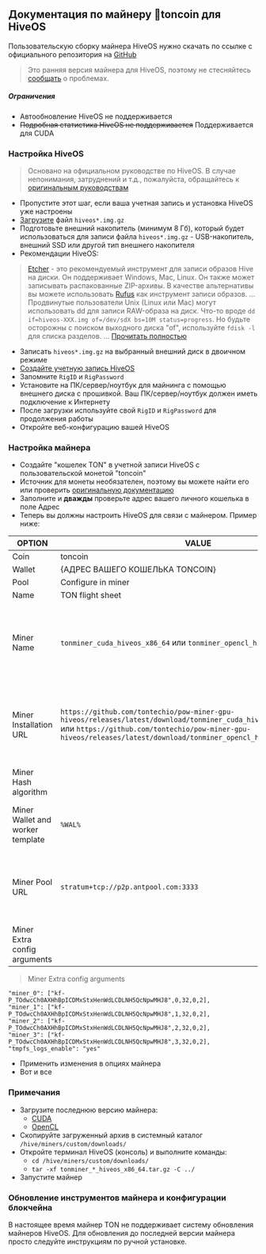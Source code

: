 ## Документация по майнеру 💎toncoin для HiveOS

Пользовательскую сборку майнера HiveOS нужно скачать по ссылке с официального репозитория на [GitHub](https://github.com/tontechio/pow-miner-gpu-hiveos/releases "GitHub")

> Это ранняя версия майнера для HiveOS, поэтому не стесняйтесь [сообщать](https://github.com/tontechio/pow-miner-gpu-hiveos/issues "сообщать") о проблемах.

##### Ограничения

- Автообновление HiveOS не поддерживается
- ~~Подробная статистика HiveOS не поддерживается~~ Поддерживается для CUDA

### Настройка HiveOS

> Основано на официальном руководстве по HiveOS. В случае непонимания, затруднений и т.д., пожалуйста, обращайтесь к [оригинальным руководствам](https://hiveos.farm/getting_started-quick_install/ "оригинальным руководствам")

- Пропустите этот шаг, если ваша учетная запись и установка HiveOS уже настроены
- [Загрузите](https://download.hiveos.farm/latest/ "Загрузите") файл `hiveos*.img.gz`
- Подготовьте внешний накопитель (минимум 8 Гб), который будет использоваться для записи файла `hiveos*.img.gz` - USB-накопитель, внешний SSD или другой тип внешнего накопителя
- Рекомендации HiveOS: 
> [Etcher](https://www.balena.io/etcher/ "Etcher") - это рекомендуемый инструмент для записи образов Hive на диски. Он поддерживает Windows, Mac, Linux. Он также может записывать распакованные ZIP-архивы.
В качестве альтернативы вы можете использовать [Rufus](https://rufus.akeo.ie/ "Rufus") как инструмент записи образов.
...
Продвинутые пользователи Unix (Linux или Mac) могут использовать dd для записи RAW-образа на диск. Что-то вроде `dd if=hiveos-XXX.img of=/dev/sdX bs=10M status=progress`. Но будьте осторожны с поиском выходного диска "of", используйте `fdisk -l` для списка разделов.
...
[Прочитать полностью](https://hiveos.farm/install/ "Прочитать полностью") 

- Записать `hiveos*.img.gz` на выбранный внешний диск в двоичном режиме
- [Создайте учетную запись HiveOS](https://hiveos.farm/ "Создайте учетную запись HiveOS")
- Запомните `RigID` и `RigPassword`
- Установите на ПК/сервер/ноутбук для майнинга с помощью внешнего диска с прошивкой. Ваш ПК/сервер/ноутбук должен иметь подключение к Интернету
- После загрузки используйте свой `RigID` и `RigPassword` для продолжения работы
- Откройте веб-конфигурацию вашей HiveOS

### Настройка майнера

- Создайте "кошелек TON" в учетной записи HiveOS с пользовательской монетой "toncoin"
- Источник для монеты необязателен, поэтому вы можете найти его или проверить [оригинальную документацию](https://hiveos.farm/guides-how_to_start_mine_in_Hive_OS/ "оригинальную документацию")
- Заполните и **дважды** проверьте адрес вашего личного кошелька в поле Адрес
- Теперь вы должны настроить HiveOS для связи с  майнером. Пример ниже:

| OPTION  | VALUE  | COMMENT  |
| ------------ | ------------ | ------------ |
| Coin  | toncoin  |   |
|  Wallet | {АДРЕС ВАШЕГО КОШЕЛЬКА TONCOIN}  |   |
|  Pool | Configure in miner  |   |
|  Name |  TON flight sheet |   |
|  Miner Name | `tonminer_cuda_hiveos_x86_64` или `tonminer_opencl_hiveos_x86_64`  | Генерируется автоматически на основе URL-адреса установки майнера, приведенного ниже  |
| Miner Installation URL  |  `https://github.com/tontechio/pow-miner-gpu-hiveos/releases/latest/download/tonminer_cuda_hiveos_x86_64.tar.gz` или `https://github.com/tontechio/pow-miner-gpu-hiveos/releases/latest/download/tonminer_opencl_hiveos_x86_64.tar.gz` |  Зависит от вашей видеокарты. Выберите версию cuda для Nvidia или версию opencl для AMD |
|Miner Hash algorithm   |   | Нет значения (пусто)  |
| Miner Wallet and worker template  |`%WAL%`   |  Только номер кошелька для упрощения механики сценария |
| Miner Pool URL  | `stratum+tcp://p2p.antpool.com:3333`  |   Оставьте значение по умолчанию, это значение не используется майнером|
| Miner Extra config arguments  |   | см. ниже  |

> Miner Extra config arguments
```
"miner_0": ["kf-P_TOdwcCh0AXHhBpICDMxStxHenWdLCDLNH5QcNpwMHJ8",0,32,0,2],
"miner_1": ["kf-P_TOdwcCh0AXHhBpICDMxStxHenWdLCDLNH5QcNpwMHJ8",1,32,0,2],
"miner_2": ["kf-P_TOdwcCh0AXHhBpICDMxStxHenWdLCDLNH5QcNpwMHJ8",2,32,0,2],
"miner_3": ["kf-P_TOdwcCh0AXHhBpICDMxStxHenWdLCDLNH5QcNpwMHJ8",3,32,0,2],
"tmpfs_logs_enable": "yes"
```

- Применить изменения в опциях майнера
- Вот и все

### Примечания

- Загрузите последнюю версию майнера: 
    - [CUDA](https://github.com/tontechio/pow-miner-gpu-hiveos/releases/latest/download/tonminer_cuda_hiveos_x86_64.tar.gz "CUDA")
    - [OpenCL](https://github.com/tontechio/pow-miner-gpu-hiveos/releases/latest/download/tonminer_opencl_hiveos_x86_64.tar.gz "OpenCL")
- Скопируйте загруженный архив в системный каталог `/hive/miners/custom/downloads/`
- Откройте терминал HiveOS (консоль) и выполните команды: 
    - `cd /hive/miners/custom/downloads/`
    - `tar -xf tonminer_*_hiveos_x86_64.tar.gz -C ../`
- Запустите майнер

### Обновление инструментов майнера и конфигурации блокчейна

В настоящее время майнер TON не поддерживает систему обновления майнеров HiveOS. Для обновления до последней версии майнера просто следуйте инструкциям по ручной установке.
